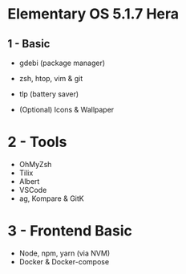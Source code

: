 # Elementary OS 5.1.7 Hera

## 1 - Basic

- gdebi (package manager)
- zsh, htop, vim & git
- tlp (battery saver)

- (Optional) Icons & Wallpaper

# 2 - Tools

- OhMyZsh
- Tilix
- Albert
- VSCode
- ag, Kompare & GitK

# 3 - Frontend Basic

- Node, npm, yarn (via NVM)
- Docker & Docker-compose
